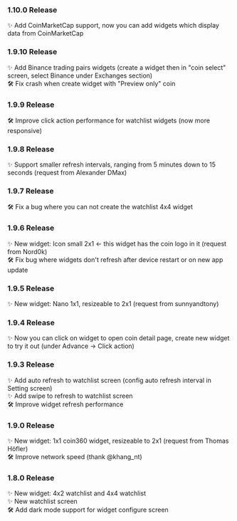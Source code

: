 ### 1.10.0 Release
✨ Add CoinMarketCap support, now you can add widgets which display data from CoinMarketCap

### 1.9.10 Release
✨ Add Binance trading pairs widgets (create a widget then in "coin select" screen, select Binance under Exchanges section)  
🛠 Fix crash when create widget with "Preview only" coin  

### 1.9.9 Release
🛠 Improve click action performance for watchlist widgets (now more responsive)  

### 1.9.8 Release
✨ Support smaller refresh intervals, ranging from 5 minutes down to 15 seconds (request from Alexander DMax)  

### 1.9.7 Release
🛠 Fix a bug where you can not create the watchlist 4x4 widget  

### 1.9.6 Release

✨ New widget: Icon small 2x1 <- this widget has the coin logo in it (request from Nord0k)  
🛠 Fix bug where widgets don't refresh after device restart or on new app update  

### 1.9.5 Release

✨ New widget: Nano 1x1, resizeable to 2x1 (request from sunnyandtony)  

### 1.9.4 Release

✨ Now you can click on widget to open coin detail page, create new widget to try it out (under Advance -> Click action)  

### 1.9.3 Release

✨ Add auto refresh to watchlist screen (config auto refresh interval in Setting screen)  
✨ Add swipe to refresh to watchlist screen  
🛠 Improve widget refresh performance  

### 1.9.0 Release

✨ New widget: 1x1 coin360 widget, resizeable to 2x1 (request from Thomas Höfler)  
🛠 Improve network speed (thank @khang_nt)  

### 1.8.0 Release

✨ New widget: 4x2 watchlist and 4x4 watchlist  
✨ New watchlist screen  
🛠 Add dark mode support for widget configure screen  